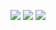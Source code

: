 ![](http://github-profile-summary-cards.vercel.app/api/cards/profile-details?username=DangHieu19022004&theme=2077)
![](http://github-profile-summary-cards.vercel.app/api/cards/repos-per-language?username=DangHieu19022004&theme=2077)
![](http://github-profile-summary-cards.vercel.app/api/cards/most-commit-language?username=DangHieu19022004&theme=2077)
